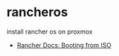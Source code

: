 # rancheros
install rancher os on proxmox


+ [Rancher Docs: Booting from ISO](https://rancher.com/docs/os/v1.x/en/installation/workstation/boot-from-iso/)

